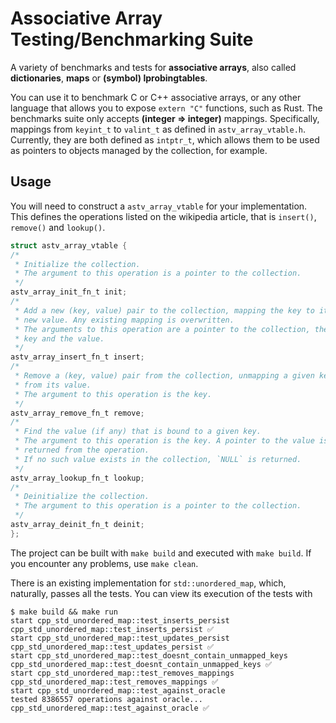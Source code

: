 # Associative Array Testing/Benchmarking Suite

A variety of benchmarks and tests for **associative arrays**, also
called **dictionaries**, **maps** or **(symbol) lprobingtables**.

You can use it to benchmark C or C++ associative arrays, or any other
language that allows you to expose `extern "C"` functions, such as Rust.
The benchmarks suite only accepts **(integer ⇒ integer)** mappings.
Specifically, mappings from `keyint_t` to `valint_t` as defined in
`astv_array_vtable.h`. Currently, they are both defined as `intptr_t`,
which allows them to be used as pointers to objects managed by the
collection, for example.

## Usage

You will need to construct a `astv_array_vtable` for your 
implementation. This defines the operations listed on the wikipedia 
article, that is `insert()`, `remove()` and `lookup()`.

```c
struct astv_array_vtable {
/* 
 * Initialize the collection.  
 * The argument to this operation is a pointer to the collection.
 */
astv_array_init_fn_t init;
/* 
 * Add a new (key, value) pair to the collection, mapping the key to its
 * new value. Any existing mapping is overwritten.   
 * The arguments to this operation are a pointer to the collection, the 
 * key and the value.
 */
astv_array_insert_fn_t insert;
/*
 * Remove a (key, value) pair from the collection, unmapping a given key
 * from its value.  
 * The argument to this operation is the key.
 */
astv_array_remove_fn_t remove;
/*
 * Find the value (if any) that is bound to a given key.  
 * The argument to this operation is the key. A pointer to the value is
 * returned from the operation.  
 * If no such value exists in the collection, `NULL` is returned.
 */
astv_array_lookup_fn_t lookup;
/*
 * Deinitialize the collection.
 * The argument to this operation is a pointer to the collection. 
 */
astv_array_deinit_fn_t deinit;
};
```

The project can be built with `make build` and executed with 
`make build`. If you encounter any problems, use `make clean`.

There is an existing implementation for `std::unordered_map`, which,
naturally, passes all the tests. You can view its execution of the 
tests with

```
$ make build && make run
start cpp_std_unordered_map::test_inserts_persist
cpp_std_unordered_map::test_inserts_persist ✅
start cpp_std_unordered_map::test_updates_persist
cpp_std_unordered_map::test_updates_persist ✅
start cpp_std_unordered_map::test_doesnt_contain_unmapped_keys
cpp_std_unordered_map::test_doesnt_contain_unmapped_keys ✅
start cpp_std_unordered_map::test_removes_mappings
cpp_std_unordered_map::test_removes_mappings ✅
start cpp_std_unordered_map::test_against_oracle
tested 8386557 operations against oracle...
cpp_std_unordered_map::test_against_oracle ✅
```